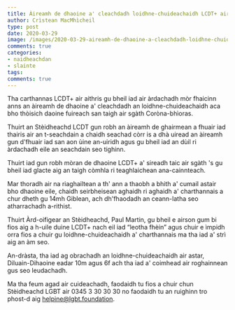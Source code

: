 ```yaml
---
title: Àireamh de dhaoine a' cleachdadh loidhne-chuideachaidh LCDT+ air àrdachadh air sgàth Coròna-bhìoras
author: Crìstean MacMhìcheil
type: post
date: 2020-03-29
image: /images/2020-03-29-aireamh-de-dhaoine-a-cleachdadh-loidhne-chuideachaidh-lcdt-air-ardachadh-air-sgath-corona-bhioras.jpg
comments: true
categories:
- naidheachdan
- slainte
tags:
comments: true
---
```


Tha carthannas LCDT+ air aithris gu bheil iad air àrdachadh mòr fhaicinn anns an àireamh de dhaoine a' cleachdadh an loidhne-chuideachaidh aca bho thòisich daoine fuireach san taigh air sgàth Coròna-bhìoras.

<!--more-->

Thuirt an Stèidheachd LCDT gun robh an àireamh de ghairmean a fhuair iad thairis air an t-seachdain a chaidh seachad còrr is a dhà uiread an àireamh gun d'fhuair iad san aon ùine an-uiridh agus gu bheil iad an dùil ri àrdachadh eile an seachdain seo tighinn.

Thuirt iad gun robh mòran de dhaoine LCDT+ a' sireadh taic air sgàth 's gu bheil iad glacte aig an taigh còmhla ri teaghlaichean ana-cainnteach.

Mar thoradh air na riaghailtean a th' ann a thaobh a bhith a' cumail astair bho dhaoine eile, chaidh seirbheisean aghaidh ri aghaidh a' charthannais a chur dheth gu 14mh Giblean, ach dh'fhaodadh an ceann-latha seo atharrachadh a-rithist.

Thuirt Àrd-oifigear an Stèidheachd, Paul Martin, gu bheil e airson gum bi fios aig a h-uile duine LCDT+ nach eil iad “leotha fhèin” agus chuir e ìmpidh orra fios a chuir gu loidhne-chuideachaidh a' charthannais ma tha iad a' strì aig an àm seo.

An-dràsta, tha iad ag obrachadh an loidhne-chuideachaidh air astar, Diluain-Dihaoine eadar 10m agus 6f ach tha iad a' coimhead air roghainnean gus seo leudachadh.

Ma tha feum agad air cuideachadh, faodaidh tu fios a chuir chun Stèidheachd LGBT air 0345 3 30 30 30 no faodaidh tu an ruighinn tro phost-d aig helpine@lgbt.foundation.
